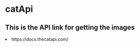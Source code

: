 # catApi
<h2>This is the API link for getting the images</h2>
<li>https://docs.thecatapi.com/</li>


